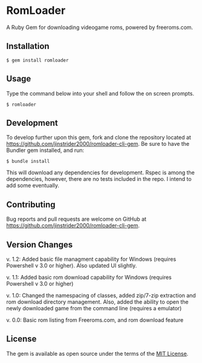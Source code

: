 # RomLoader

A Ruby Gem for downloading videogame roms, powered by freeroms.com.

## Installation

    $ gem install romloader

## Usage

Type the command below into your shell and follow the on screen prompts.

    $ romloader

## Development

To develop further upon this gem, fork and clone the repository located at https://github.com/jinstrider2000/romloader-cli-gem.
Be sure to have the Bundler gem installed, and run:

    $ bundle install

This will download any dependencies for development. Rspec is among the dependencies, however, there are no tests included in the repo. I intend to add some eventually.

## Contributing

Bug reports and pull requests are welcome on GitHub at https://github.com/jinstrider2000/romloader-cli-gem.

## Version Changes

v. 1.2: Added basic file managment capability for Windows (requires Powershell v 3.0 or higher). Also updated UI slightly.

v. 1.1: Added basic rom download capability for Windows (requires Powershell v 3.0 or higher)

v. 1.0: Changed the namespacing of classes, added zip/7-zip extraction and rom download directory management. Also, added the ability to open the newly downloaded game from the command line (requires a emulator)

v. 0.0: Basic rom listing from Freeroms.com, and rom download feature

## License

The gem is available as open source under the terms of the [MIT License](http://opensource.org/licenses/MIT).